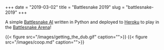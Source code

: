 +++
date = "2019-03-02"
title = "Battlesnake 2019"
slug = "battlesnake-2019"
+++

A simple [Battlesnake AI](http://battlesnake.io) written in Python and deployed to [Heroku](https://tommy-yum.herokuapp.com/) to play in the [Battlesnake Arena](https://play.battlesnake.io/)!

{{< figure src="/images/getting_the_dub.gif" caption="">}}
{{< figure src="/images/coop.md" caption="">}}

